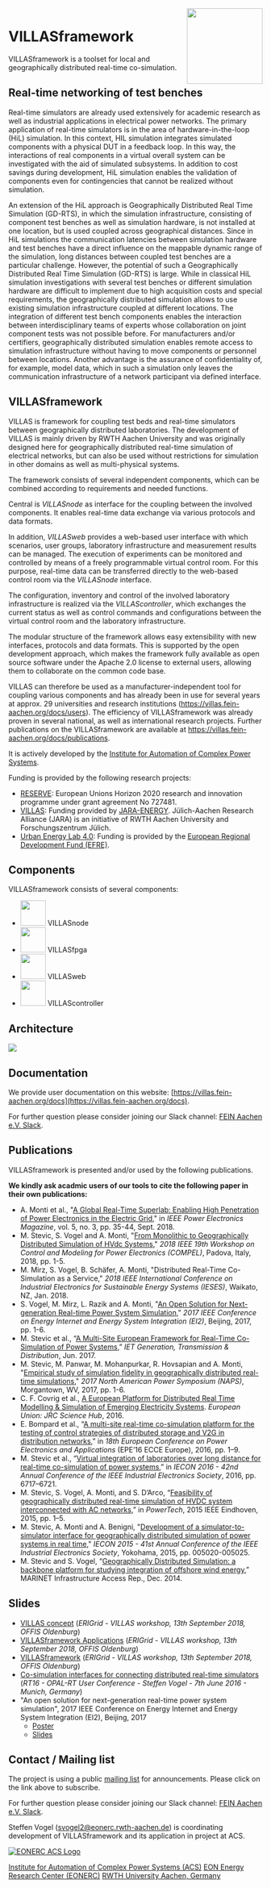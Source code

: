 <img src="../img/logos/villas_framework.png" width="150" align="right">

# VILLASframework

VILLASframework is a toolset for local and geographically distributed real-time co-simulation.

## Real-time networking of test benches

Real-time simulators are already used extensively for academic research as well as industrial applications in electrical power networks.
The primary application of real-time simulators is in the area of hardware-in-the-loop (HiL) simulation.
In this context, HIL simulation integrates simulated components with a physical DUT in a feedback loop.
In this way, the interactions of real components in a virtual overall system can be investigated with the aid of simulated subsystems.
In addition to cost savings during development, HiL simulation enables the validation of components even for contingencies that cannot be realized without simulation.

An extension of the HiL approach is Geographically Distributed Real Time Simulation (GD-RTS), in which the simulation infrastructure, consisting of component test benches as well as simulation hardware, is not installed at one location, but is used coupled across geographical distances.
Since in HiL simulations the communication latencies between simulation hardware and test benches have a direct influence on the mappable dynamic range of the simulation, long distances between coupled test benches are a particular challenge.
However, the potential of such a Geographically Distributed Real Time Simulation (GD-RTS) is large.
While in classical HiL simulation investigations with several test benches or different simulation hardware are difficult to implement due to high acquisition costs and special requirements, the geographically distributed simulation allows to use existing simulation infrastructure coupled at different locations.
The integration of different test bench components enables the interaction between interdisciplinary teams of experts whose collaboration on joint component tests was not possible before. 
For manufacturers and/or certifiers, geographically distributed simulation enables remote access to simulation infrastructure without having to move components or personnel between locations.
Another advantage is the assurance of confidentiality of, for example, model data, which in such a simulation only leaves the communication infrastructure of a network participant via defined interface.

## VILLASframework

VILLAS is framework for coupling test beds and real-time simulators between geographically distributed laboratories.
The development of VILLAS is mainly driven by RWTH Aachen University and was originally designed here for geographically distributed real-time simulation of electrical networks, but can also be used without restrictions for simulation in other domains as well as multi-physical systems.

The framework consists of several independent components, which can be combined according to requirements and needed functions.

Central is _VILLASnode_ as interface for the coupling between the involved components.
It enables real-time data exchange via various protocols and data formats.

In addition, _VILLASweb_ provides a web-based user interface with which scenarios, user groups, laboratory infrastructure and measurement results can be managed.
The execution of experiments can be monitored and controlled by means of a freely programmable virtual control room.
For this purpose, real-time data can be transferred directly to the web-based control room via the _VILLASnode_ interface.

The configuration, inventory and control of the involved laboratory infrastructure is realized via the _VILLAScontroller_, which exchanges the current status as well as control commands and configurations between the virtual control room and the laboratory infrastructure.

The modular structure of the framework allows easy extensibility with new interfaces, protocols and data formats.
This is supported by the open development approach, which makes the framework fully available as open source software under the Apache 2.0 license to external users, allowing them to collaborate on the common code base.

VILLAS can therefore be used as a manufacturer-independent tool for coupling various components and has already been in use for several years at approx. 29 universities and research institutions (https://villas.fein-aachen.org/docs/users).
The efficiency of VILLASframework was already proven in several national, as well as international research projects.
Further publications on the VILLASframework are available at https://villas.fein-aachen.org/docs/publications.

It is actively developed by the [Institute for Automation of Complex Power Systems](https://www.acs.eonerc.rwth-aachen.de).

Funding is provided by the following research projects:


- [RESERVE](http://re-serve.eu/): European Unions Horizon 2020 research and innovation programme under grant agreement No 727481.
- [VILLAS](https://villas.fein-aachen.org/website/): Funding provided by [JARA-ENERGY](http://www.jara.org/en/research/energy). Jülich-Aachen Research Alliance (JARA) is an initiative of RWTH Aachen University and Forschungszentrum Jülich.
- [Urban Energy Lab 4.0](http://www.acs.eonerc.rwth-aachen.de/go/id/qxvw): Funding is provided by the [European Regional Development Fund (EFRE)](https://ec.europa.eu/regional_policy/en/funding/erdf/).

## Components

VILLASframework consists of several components:

- <img width="50" src="../img/logos/villas_node.png" /> VILLASnode
- <img width="50" src="../img/logos/villas_fpga.png" /> VILLASfpga
- <img width="50" src="../img/logos/villas_web.png" /> VILLASweb
- <img width="50" src="../img/logos/villas_controller.png" /> VILLAScontroller


## Architecture

<a href="../img/VILLASframework.svg"><img style="text-align: center" src="../img/VILLASframework.svg" style="max-width: 75% " /></a>

## Documentation

We provide user documentation on this website:
[https://villas.fein-aachen.org/docs](https://villas.fein-aachen.org/docs).

For further question please consider joining our Slack channel: [FEIN Aachen e.V. Slack](https://join.slack.com/t/feinev/shared_invite/enQtNTE1NjY5MTg5NTY4LWM4MWI5ZTVkNDgzZTgyNmY5NWY2N2M3MjdjYzQxY2E0MmRlNjBkYTc3ODNlMDliY2M5YzllNjE4YTY3ODBjM2M).


## Publications

VILLASframework is presented and/or used by the following publications.

**We kindly ask acadmic users of our tools to cite the following paper in their own publications:**

- A. Monti et al., "[A Global Real-Time Superlab: Enabling High Penetration of Power Electronics in the Electric Grid](https://ieeexplore.ieee.org/document/8458285/)," in _IEEE Power Electronics Magazine_, vol. 5, no. 3, pp. 35-44, Sept. 2018.
- M. Stevic, S. Vogel and A. Monti, "[From Monolithic to Geographically Distributed Simulation of HVdc Systems](https://ieeexplore.ieee.org/document/8460045)," _2018 IEEE 19th Workshop on Control and Modeling for Power Electronics (COMPEL)_, Padova, Italy, 2018, pp. 1-5.
- M. Mirz, S. Vogel, B. Schäfer, A. Monti, "Distributed Real-Time Co-Simulation as a Service," _2018 IEEE International Conference on Industrial Electronics for Sustainable Energy Systems (IESES)_, Waikato, NZ, Jan. 2018.
- S. Vogel, M. Mirz, L. Razik and A. Monti, "[An Open Solution for Next-generation Real-time Power System Simulation](https://ieeexplore.ieee.org/document/8245739)," _2017 IEEE Conference on Energy Internet and Energy System Integration (EI2)_, Beijing, 2017, pp. 1-6.
- M. Stevic et al., “[A Multi-Site European Framework for Real-Time Co-Simulation of Power Systems](http://digital-library.theiet.org/content/journals/10.1049/iet-gtd.2016.1576),” _IET Generation, Transmission & Distribution_, Jun. 2017.
- M. Stevic, M. Panwar, M. Mohanpurkar, R. Hovsapian and A. Monti, "[Empirical study of simulation fidelity in geographically distributed real-time simulations](https://ieeexplore.ieee.org/document/8107236)," _2017 North American Power Symposium (NAPS)_, Morgantown, WV, 2017, pp. 1-6.
- C. F. Covrig et al., [A European Platform for Distributed Real Time Modelling & Simulation of Emerging Electricity Systems](https://ec.europa.eu/jrc/en/publication/european-platform-distributed-real-time-modelling-simulation-emerging-electricity-systems). _European Union: JRC Science Hub_, 2016.
- E. Bompard et al., “[A multi-site real-time co-simulation platform for the testing of control strategies of distributed storage and V2G in distribution networks](http://ieeexplore.ieee.org/document/7695666/),” in _18th European Conference on Power Electronics and Applications_ (EPE’16 ECCE Europe), 2016, pp. 1–9.
- M. Stevic et al., “[Virtual integration of laboratories over long distance for real-time co-simulation of power systems](http://ieeexplore.ieee.org/document/7793422/),” in _IECON 2016 - 42nd Annual Conference of the IEEE Industrial Electronics Society_, 2016, pp. 6717–6721.
- M. Stevic, S. Vogel, A. Monti, and S. D’Arco, “[Feasibility of geographically distributed real-time simulation of HVDC system interconnected with AC networks](http://ieeexplore.ieee.org/document/7232700/),” in _PowerTech_, 2015 IEEE Eindhoven, 2015, pp. 1–5.
- M. Stevic, A. Monti and A. Benigni, "[Development of a simulator-to-simulator interface for geographically distributed simulation of power systems in real time](https://ieeexplore.ieee.org/document/7392888)," _IECON 2015 - 41st Annual Conference of the IEEE Industrial Electronics Society_, Yokohama, 2015, pp. 005020-005025.
- M. Stevic and S. Vogel, “[Geographically Distributed Simulation: a backbone platform for studying integration of offshore wind energy](http://www.marinet2.eu/wp-content/uploads/2017/04/DistSimOffshoreWind_SINTEF_infrastructure_access_report.pdf),” MARINET Infrastructure Access Rep., Dec. 2014.

## Slides

- [VILLAS concept](https://villas.fein-aachen.org/slides/VILLASconcept_AMonti.pdf)
  (_ERIGrid - VILLAS workshop, 13th September 2018, OFFIS Oldenburg_)
- [VILLASframework Applications](https://villas.fein-aachen.org/slides/VILLASframework_Applications_MStevic.pdf.pdf)
  (_ERIGrid - VILLAS workshop, 13th September 2018, OFFIS Oldenburg_)
- [VILLASframework](https://villas.fein-aachen.org/slides/VILLASframework-v5.pdf)
  (_ERIGrid - VILLAS workshop, 13th September 2018, OFFIS Oldenburg_)
- [Co-simulation interfaces for connecting distributed real-time simulators](https://villas.fein-aachen.org/slides/Co-sim_interfaces_RT16.pdf)
   (_RT16 - OPAL-RT User Conference - Steffen Vogel - 7th June 2016 - Munich, Germany_)
- "An open solution for next-generation real-time power system simulation", 2017 IEEE Conference on Energy Internet and Energy System Integration (EI2), Beijing, 2017
  - [Poster](https://villas.fein-aachen.org/slides/ieee_ei2_2017_poster_open_solution.pdf)
  - [Slides](https://villas.fein-aachen.org/slides/3-minute-presentation-797.pdf)

## Contact / Mailing list

The project is using a public [mailing list](https://mailman.rwth-aachen.de/mailman/listinfo/villas) for announcements.
Please click on the link above to subscribe.

For further question please consider joining our Slack channel: [FEIN Aachen e.V. Slack](https://join.slack.com/t/feinev/shared_invite/enQtNTE1NjY5MTg5NTY4LWM4MWI5ZTVkNDgzZTgyNmY5NWY2N2M3MjdjYzQxY2E0MmRlNjBkYTc3ODNlMDliY2M5YzllNjE4YTY3ODBjM2M).

Steffen Vogel (<svogel2@eonerc.rwth-aachen.de>) is coordinating development of VILLASframework and its application in project at ACS.

[![EONERC ACS Logo](../img/logos/eonerc.png)](http://www.acs.eonerc.rwth-aachen.de)

[Institute for Automation of Complex Power Systems (ACS)](http://www.acs.eonerc.rwth-aachen.de)
[EON Energy Research Center (EONERC)](http://www.eonerc.rwth-aachen.de)
[RWTH University Aachen, Germany](http://www.rwth-aachen.de)
